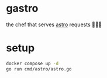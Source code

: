 # gastro
the chef that serves [astro](https://github.com/joaofnds/astro) requests 🧑‍🍳🤌

# setup
```sh
docker compose up -d
go run cmd/astro/astro.go
```
